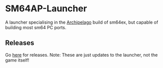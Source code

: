 # SM64AP-Launcher

A launcher specialising in the [Archipelago](https://archipelago.gg) build of sm64ex, but capable of building most sm64 PC ports.

## Releases

Go [here](https://github.com/N00byKing/SM64AP-Launcher/releases) for releases.
Note: These are just updates to the launcher, not the game itself!

